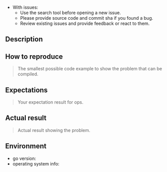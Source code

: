 - With issues:
    - Use the search tool before opening a new issue.
    - Please provide source code and commit sha if you found a bug.
    - Review existing issues and provide feedback or react to them.

## Description

<!-- Description of a problem -->

## How to reproduce

>The smallest possible code example to show the problem that can be compiled.

## Expectations

>Your expectation result for ops.

## Actual result

>Actual result showing the problem.

## Environment

- go version:
- operating system info: